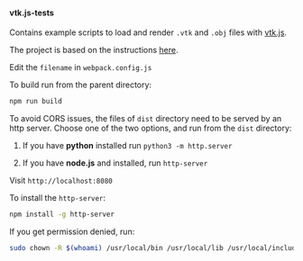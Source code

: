 #### vtk.js-tests

Contains example scripts to load and render ```.vtk``` and ```.obj``` files
with [vtk.js](https://kitware.github.io/vtk-js/index.html).

The project is based on the instructions [here](https://docs.google.com/presentation/d/17TCS6EhFi6SWFIrcAJ-DFdFzFFL-WD9BBTv-owmMdDU/edit#slide=id.p).


Edit the ```filename``` in ```webpack.config.js```

To build run from the parent directory:

```bash
npm run build
```

To avoid CORS issues, the files of ```dist``` directory need to be served by an http server. Choose one of the two options, and run from the ```dist``` directory:

1. If you have **python** installed run ```python3 -m http.server```

2. If you have **node.js** and installed, run ```http-server```

Visit ```http://localhost:8080```


To install the ```http-server```:
```bash
npm install -g http-server
```
If you get permission denied, run:
```bash
sudo chown -R $(whoami) /usr/local/bin /usr/local/lib /usr/local/include /usr/local/share
```
